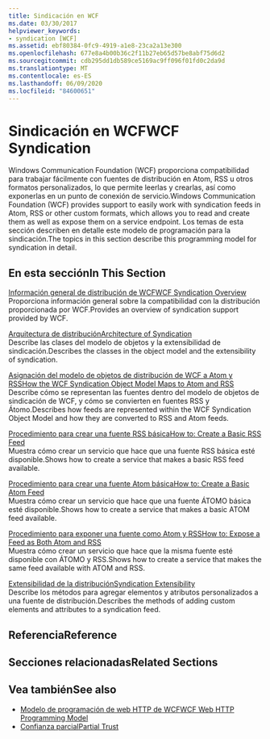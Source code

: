 ```yaml
---
title: Sindicación en WCF
ms.date: 03/30/2017
helpviewer_keywords:
- syndication [WCF]
ms.assetid: ebf80384-0fc9-4919-a1e8-23ca2a13e300
ms.openlocfilehash: 677e8a4b00b36c2f11b27eb65d57be8abf75d6d2
ms.sourcegitcommit: cdb295dd1db589ce5169ac9ff096f01fd0c2da9d
ms.translationtype: MT
ms.contentlocale: es-ES
ms.lasthandoff: 06/09/2020
ms.locfileid: "84600651"
---
```

# <a name="wcf-syndication"></a><span data-ttu-id="61dd3-102">Sindicación en WCF</span><span class="sxs-lookup"><span data-stu-id="61dd3-102">WCF Syndication</span></span>
<span data-ttu-id="61dd3-103">Windows Communication Foundation (WCF) proporciona compatibilidad para trabajar fácilmente con fuentes de distribución en Atom, RSS u otros formatos personalizados, lo que permite leerlas y crearlas, así como exponerlas en un punto de conexión de servicio.</span><span class="sxs-lookup"><span data-stu-id="61dd3-103">Windows Communication Foundation (WCF) provides support to easily work with syndication feeds in Atom, RSS or other custom formats, which allows you to read and create them as well as expose them on a service endpoint.</span></span> <span data-ttu-id="61dd3-104">Los temas de esta sección describen en detalle este modelo de programación para la sindicación.</span><span class="sxs-lookup"><span data-stu-id="61dd3-104">The topics in this section describe this programming model for syndication in detail.</span></span>  
  
## <a name="in-this-section"></a><span data-ttu-id="61dd3-105">En esta sección</span><span class="sxs-lookup"><span data-stu-id="61dd3-105">In This Section</span></span>  
 [<span data-ttu-id="61dd3-106">Información general de distribución de WCF</span><span class="sxs-lookup"><span data-stu-id="61dd3-106">WCF Syndication Overview</span></span>](wcf-syndication-overview.md)  
 <span data-ttu-id="61dd3-107">Proporciona información general sobre la compatibilidad con la distribución proporcionada por WCF.</span><span class="sxs-lookup"><span data-stu-id="61dd3-107">Provides an overview of syndication support provided by WCF.</span></span>  
  
 [<span data-ttu-id="61dd3-108">Arquitectura de distribución</span><span class="sxs-lookup"><span data-stu-id="61dd3-108">Architecture of Syndication</span></span>](architecture-of-syndication.md)  
 <span data-ttu-id="61dd3-109">Describe las clases del modelo de objetos y la extensibilidad de sindicación.</span><span class="sxs-lookup"><span data-stu-id="61dd3-109">Describes the classes in the object model and the extensibility of syndication.</span></span>  
  
 [<span data-ttu-id="61dd3-110">Asignación del modelo de objetos de distribución de WCF a Atom y RSS</span><span class="sxs-lookup"><span data-stu-id="61dd3-110">How the WCF Syndication Object Model Maps to Atom and RSS</span></span>](how-the-wcf-syndication-object-model-maps-to-atom-and-rss.md)  
 <span data-ttu-id="61dd3-111">Describe cómo se representan las fuentes dentro del modelo de objetos de sindicación de WCF, y cómo se convierten en fuentes RSS y Átomo.</span><span class="sxs-lookup"><span data-stu-id="61dd3-111">Describes how feeds are represented within the WCF Syndication Object Model and how they are converted to RSS and Atom feeds.</span></span>  
  
 [<span data-ttu-id="61dd3-112">Procedimiento para crear una fuente RSS básica</span><span class="sxs-lookup"><span data-stu-id="61dd3-112">How to: Create a Basic RSS Feed</span></span>](how-to-create-a-basic-rss-feed.md)  
 <span data-ttu-id="61dd3-113">Muestra cómo crear un servicio que hace que una fuente RSS básica esté disponible.</span><span class="sxs-lookup"><span data-stu-id="61dd3-113">Shows how to create a service that makes a basic RSS feed available.</span></span>  
  
 [<span data-ttu-id="61dd3-114">Procedimiento para crear una fuente Atom básica</span><span class="sxs-lookup"><span data-stu-id="61dd3-114">How to: Create a Basic Atom Feed</span></span>](how-to-create-a-basic-atom-feed.md)  
 <span data-ttu-id="61dd3-115">Muestra cómo crear un servicio que hace que una fuente ÁTOMO básica esté disponible.</span><span class="sxs-lookup"><span data-stu-id="61dd3-115">Shows how to create a service that makes a basic ATOM feed available.</span></span>  
  
 [<span data-ttu-id="61dd3-116">Procedimiento para exponer una fuente como Atom y RSS</span><span class="sxs-lookup"><span data-stu-id="61dd3-116">How to: Expose a Feed as Both Atom and RSS</span></span>](how-to-expose-a-feed-as-both-atom-and-rss.md)  
 <span data-ttu-id="61dd3-117">Muestra cómo crear un servicio que hace que la misma fuente esté disponible con ÁTOMO y RSS.</span><span class="sxs-lookup"><span data-stu-id="61dd3-117">Shows how to create a service that makes the same feed available with ATOM and RSS.</span></span>  
  
 [<span data-ttu-id="61dd3-118">Extensibilidad de la distribución</span><span class="sxs-lookup"><span data-stu-id="61dd3-118">Syndication Extensibility</span></span>](syndication-extensibility.md)  
 <span data-ttu-id="61dd3-119">Describe los métodos para agregar elementos y atributos personalizados a una fuente de distribución.</span><span class="sxs-lookup"><span data-stu-id="61dd3-119">Describes the methods of adding custom elements and attributes to a syndication feed.</span></span>  
  
## <a name="reference"></a><span data-ttu-id="61dd3-120">Referencia</span><span class="sxs-lookup"><span data-stu-id="61dd3-120">Reference</span></span>  
  
## <a name="related-sections"></a><span data-ttu-id="61dd3-121">Secciones relacionadas</span><span class="sxs-lookup"><span data-stu-id="61dd3-121">Related Sections</span></span>  
  
## <a name="see-also"></a><span data-ttu-id="61dd3-122">Vea también</span><span class="sxs-lookup"><span data-stu-id="61dd3-122">See also</span></span>

- [<span data-ttu-id="61dd3-123">Modelo de programación de web HTTP de WCF</span><span class="sxs-lookup"><span data-stu-id="61dd3-123">WCF Web HTTP Programming Model</span></span>](wcf-web-http-programming-model.md)
- [<span data-ttu-id="61dd3-124">Confianza parcial</span><span class="sxs-lookup"><span data-stu-id="61dd3-124">Partial Trust</span></span>](partial-trust.md)
